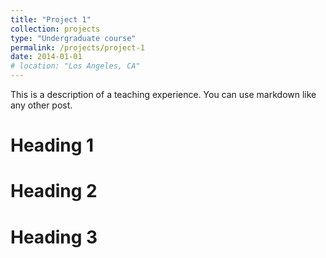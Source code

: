 ```yaml
---
title: "Project 1"
collection: projects
type: "Undergraduate course"
permalink: /projects/project-1
date: 2014-01-01
# location: "Los Angeles, CA"
---
```


This is a description of a teaching experience. You can use markdown like any other post.

Heading 1
======

Heading 2
======

Heading 3
======